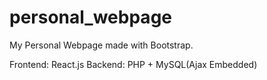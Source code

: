 # personal_webpage
My Personal Webpage made with Bootstrap.

Frontend: React.js
Backend: PHP + MySQL(Ajax Embedded)

